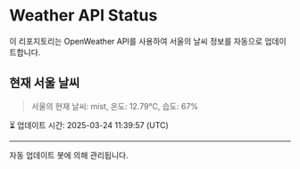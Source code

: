 
# Weather API Status

이 리포지토리는 OpenWeather API를 사용하여 서울의 날씨 정보를 자동으로 업데이트합니다.

## 현재 서울 날씨
> 서울의 현재 날씨: mist, 온도: 12.79°C, 습도: 67%

⏳ 업데이트 시간: 2025-03-24 11:39:57 (UTC)

---
자동 업데이트 봇에 의해 관리됩니다.
